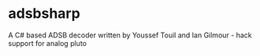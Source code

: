 adsbsharp
=========

A C# based ADSB decoder written by Youssef Touil and Ian Gilmour - hack support for analog pluto
